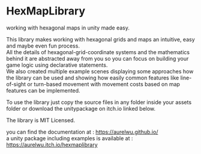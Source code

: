 # HexMapLibrary
working with hexagonal maps in unity made easy.

This library makes working with hexagonal grids and maps an intuitive, easy and maybe even fun process.  
All the details of hexagonal-grid-coordinate systems and the mathematics behind it are abstracted away from you so you can focus on building your game logic using declarative statements.  
We also created multiple example scenes displaying some approaches how the library can be used and showing how easily common features like line-of-sight or turn-based movement with movement costs based on map features can be implemented. 

To use the library just copy the source files in any folder inside your assets folder or download the unitypackage on itch.io linked below.

The library is MIT Licensed.

you can find the documentation at : https://aurelwu.github.io/  
a unity package including examples is available at : https://aurelwu.itch.io/hexmaplibrary
